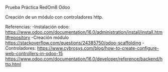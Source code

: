 Prueba Práctica RedOm8 Odoo

Creación de un módulo con controladores http.

Referencias:
-Instalación odoo:
https://www.odoo.com/documentation/16.0/administration/install/install.html#repository
-Creación módulo
https://stackoverflow.com/questions/24385750/odoo-scaffolding
-Controladores:
https://www.cybrosys.com/blog/how-to-create-configure-web-controllers-in-odoo-15
https://www.odoo.com/documentation/16.0/developer/reference/backend/http.html
